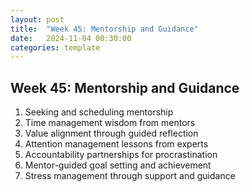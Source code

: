 ```yaml
---
layout: post
title:  "Week 45: Mentorship and Guidance"
date:   2024-11-04 00:30:00
categories: template
---
```



## Week 45: Mentorship and Guidance
1. Seeking and scheduling mentorship
2. Time management wisdom from mentors
3. Value alignment through guided reflection
4. Attention management lessons from experts
5. Accountability partnerships for procrastination
6. Mentor-guided goal setting and achievement
7. Stress management through support and guidance

